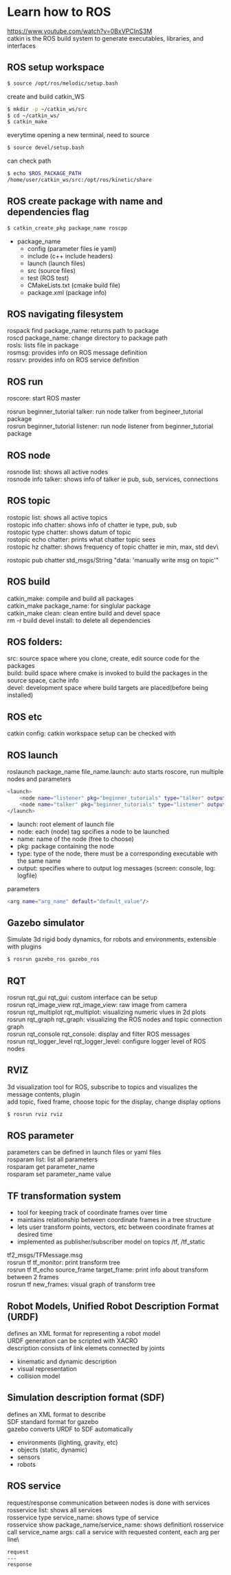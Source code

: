 # Learn how to ROS

https://www.youtube.com/watch?v=0BxVPCInS3M \
catkin is the ROS build system to generate executables, libraries, and interfaces

## ROS setup workspace
```bash
$ source /opt/ros/melodic/setup.bash
```
create and build catkin_WS
```bash
$ mkdir -p ~/catkin_ws/src
$ cd ~/catkin_ws/
$ catkin_make
```
everytime opening a new terminal, need to source
```bash
$ source devel/setup.bash
```
can check path
```bash
$ echo $ROS_PACKAGE_PATH
/home/user/catkin_ws/src:/opt/ros/kinetic/share
```

## ROS create package with name and dependencies flag
```bash
$ catkin_create_pkg package_name roscpp
```

* package_name
  * config (parameter files ie yaml)
  * include (c++ include headers)
  * launch (launch files)
  * src (source files)
  * test (ROS test)
  * CMakeLists.txt (cmake build file)
  * package.xml (package info)

## ROS navigating filesystem
rospack find package_name: returns path to package\
roscd package_name: change directory to package path\
rosls: lists file in package\
rosmsg: provides info on ROS message definition\
rossrv: provides info on ROS service definition

## ROS run
roscore: start ROS master

rosrun beginner_tutorial talker: run node talker from begineer_tutorial package\
rosrun beginner_tutorial listener: run node listener from beginner_tutorial package

## ROS node
rosnode list: shows all active nodes\
rosnode info talker: shows info of talker ie pub, sub, services, connections

## ROS topic
rostopic list: shows all active topics\
rostopic info chatter: shows info of chatter ie type, pub, sub\
rostopic type chatter: shows datum of topic\
rostopic echo chatter: prints what chatter topic sees\
rostopic hz chatter: shows frequency of topic chatter ie min, max, std dev\

rostopic pub chatter std_msgs/String "data: 'manually write msg on topic'"

## ROS build
catkin_make: compile and build all packages\
catkin_make package_name: for singlular package\
catkin_make clean: clean entire build and devel space\
rm -r build devel install: to delete all dependencies

## ROS folders:
src: source space where you clone, create, edit source code for the packages \
build: build space where cmake is invoked to build the packages in the source space, cache info\
devel: development space where build targets are placed(before being installed)

## ROS etc
catkin config: catkin workspace setup can be checked with

## ROS launch
roslaunch package_name file_name.launch: auto starts roscore, run multiple nodes and parameters
```bash
<launch>
	<node name="listener" pkg="beginner_tutorials" type="talker" output="screen"/>
	<node name="talker" pkg="beginner_tutorials" type="listener" output="screen"/>
</launch>
```

* launch: root element of launch file
* node: each (node) tag spcifies a node to be launched
* name: name of the node (free to choose)
* pkg: package containing the node
* type: type of the node, there must be a corresponding executable with the same name
* output: specifies where to output log messages (screen: console, log: logfile)

parameters
```bash
<arg name="arg_name" default="default_value"/>
```

## Gazebo simulator
Simulate 3d rigid body dynamics, for robots and environments, extensible with plugins
```bash
$ rosrun gazebo_ros gazebo_ros
```

## RQT
rosrun rqt_gui rqt_gui: custom interface can be setup\
rosrun rqt_image_view rqt_image_view: raw image from camera\
rosrun rqt_multiplot rqt_multiplot: visualizing numeric vlues in 2d plots\
rosrun rqt_graph rqt_graph: visualizing the ROS nodes and topic connection graph\
rosrun rqt_console rqt_console: display and filter ROS messages\
rosrun rqt_logger_level rqt_logger_level: configure logger level of ROS nodes

## RVIZ
3d visualization tool for ROS, subscribe to topics and visualizes the message contents, plugin\
add topic, fixed frame, choose topic for the display, change display options
```bash
$ rosrun rviz rviz
```

## ROS parameter
parameters can be defined in launch files or yaml files\
rosparam list: list all parameters\
rosparam get parameter_name\
rosparam set parameter_name value

## TF transformation system

* tool for keeping track of coordinate frames over time
* maintains relationship between coordinate frames in a tree structure
* lets user transform points, vectors, etc between coordinate frames at desired time
* implemented as publisher/subscriber model on topics /tf, /tf_static

tf2_msgs/TFMessage.msg\
rosrun tf tf_monitor: print transform tree\
rosrun tf tf_echo source_frame target_frame: print info about transform between 2 frames\
rosrun tf new_frames: visual graph of transform tree

## Robot Models, Unified Robot Description Format (URDF)
defines an XML format for representing a robot model\
URDF generation can be scripted with XACRO\
description consists of link elemets connected by joints

* kinematic and dynamic description
* visual representation
* collision model

## Simulation description format (SDF)
defines an XML format to describe\
SDF standard format for gazebo\
gazebo converts URDF to SDF automatically

* environments (lighting, gravity, etc)
* objects (static, dynamic)
* sensors
* robots

## ROS service
request/response communication between nodes is done with services\
rosservice list: shows all services\
rosservice type service_name: shows type of service\
rosservice show package_name/service_name: shows definition\ 
rosservice call service_name args: call a service with requested content, each arg per line\
```bash
request
---
response
```
